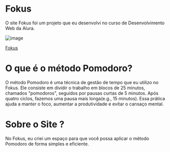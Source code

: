 # Fokus

O site Fokus foi um projeto que eu desenvolvi no curso de Desenvolvimento Web da Alura.

![image](https://github.com/user-attachments/assets/2d9d2148-0b4c-43db-a244-93f565e1c80e)

[Fokus](https://fokus-nine-weld.vercel.app)

# O que é o método Pomodoro?

O método Pomodoro é uma técnica de gestão de tempo que eu utilizo no Fokus. Ele consiste em dividir o trabalho em blocos de 25 minutos, chamados "pomodoros", seguidos por pausas curtas de 5 minutos. Após quatro ciclos, fazemos uma pausa mais longa(e.g., 15 minutos). Essa prática ajuda a manter o foco, aumentar a produtividade e evitar o cansaço mental.

# Sobre o Site ?

No Fokus, eu criei um espaço para que você possa aplicar o método Pomodoro de forma simples e eficiente.
